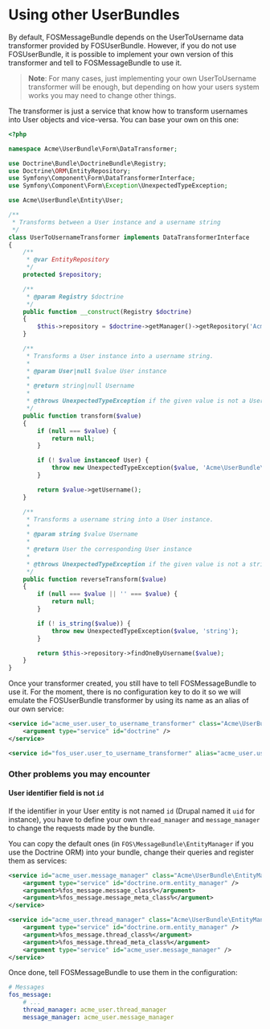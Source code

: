 Using other UserBundles
=======================

By default, FOSMessageBundle depends on the UserToUsername data transformer provided by FOSUserBundle.
However, if you do not use FOSUserBundle, it is possible to implement your own version of this
transformer and tell to FOSMessageBundle to use it.

> **Note**: For many cases, just implementing your own UserToUsername transformer will be enough, but
> depending on how your users system works you may need to change other things.

The transformer is just a service that know how to transform usernames into User objects and vice-versa.
You can base your own on this one:

``` php
<?php

namespace Acme\UserBundle\Form\DataTransformer;

use Doctrine\Bundle\DoctrineBundle\Registry;
use Doctrine\ORM\EntityRepository;
use Symfony\Component\Form\DataTransformerInterface;
use Symfony\Component\Form\Exception\UnexpectedTypeException;

use Acme\UserBundle\Entity\User;

/**
 * Transforms between a User instance and a username string
 */
class UserToUsernameTransformer implements DataTransformerInterface
{
    /**
     * @var EntityRepository
     */
    protected $repository;

    /**
     * @param Registry $doctrine
     */
    public function __construct(Registry $doctrine)
    {
        $this->repository = $doctrine->getManager()->getRepository('AcmeUserBundle:User');
    }

    /**
     * Transforms a User instance into a username string.
     *
     * @param User|null $value User instance
     *
     * @return string|null Username
     *
     * @throws UnexpectedTypeException if the given value is not a User instance
     */
    public function transform($value)
    {
        if (null === $value) {
            return null;
        }

        if (! $value instanceof User) {
            throw new UnexpectedTypeException($value, 'Acme\UserBundle\Entity\User');
        }

        return $value->getUsername();
    }

    /**
     * Transforms a username string into a User instance.
     *
     * @param string $value Username
     *
     * @return User the corresponding User instance
     *
     * @throws UnexpectedTypeException if the given value is not a string
     */
    public function reverseTransform($value)
    {
        if (null === $value || '' === $value) {
            return null;
        }

        if (! is_string($value)) {
            throw new UnexpectedTypeException($value, 'string');
        }

        return $this->repository->findOneByUsername($value);
    }
}
```

Once your transformer created, you still have to tell FOSMessageBundle to use it.
For the moment, there is no configuration key to do it so we will emulate the
FOSUserBundle transformer by using its name as an alias of our own service:

``` xml
<service id="acme_user.user_to_username_transformer" class="Acme\UserBundle\Form\DataTransformer\UserToUsernameTransformer">
    <argument type="service" id="doctrine" />
</service>

<service id="fos_user.user_to_username_transformer" alias="acme_user.user_to_username_transformer" />
```


### Other problems you may encounter

#### User identifier field is not `id`

If the identifier in your User entity is not named `id` (Drupal named it `uid` for instance),
you have to define your own `thread_manager` and `message_manager` to change the requests
made by the bundle.

You can copy the default ones (in `FOS\MessageBundle\EntityManager` if you use the Doctrine ORM)
into your bundle, change their queries and register them as services:

``` xml
<service id="acme_user.message_manager" class="Acme\UserBundle\EntityManager\MessageManager" public="false">
    <argument type="service" id="doctrine.orm.entity_manager" />
    <argument>%fos_message.message_class%</argument>
    <argument>%fos_message.message_meta_class%</argument>
</service>

<service id="acme_user.thread_manager" class="Acme\UserBundle\EntityManager\ThreadManager" public="false">
    <argument type="service" id="doctrine.orm.entity_manager" />
    <argument>%fos_message.thread_class%</argument>
    <argument>%fos_message.thread_meta_class%</argument>
    <argument type="service" id="acme_user.message_manager" />
</service>
```

Once done, tell FOSMessageBundle to use them in the configuration:

``` yaml
# Messages
fos_message:
	# ...
    thread_manager: acme_user.thread_manager
    message_manager: acme_user.message_manager
```
